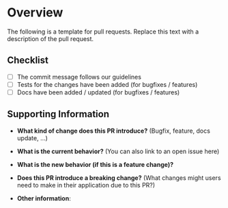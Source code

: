 # Overview

The following is a template for pull requests.  Replace this text with a description of the pull request.

## Checklist
- [ ] The commit message follows our guidelines
- [ ] Tests for the changes have been added (for bugfixes / features)
- [ ] Docs have been added / updated (for bugfixes / features)

## Supporting Information

* **What kind of change does this PR introduce?** (Bugfix, feature, docs update, ...)


* **What is the current behavior?** (You can also link to an open issue here)


* **What is the new behavior (if this is a feature change)?**


* **Does this PR introduce a breaking change?** (What changes might users need to make in their application due to this PR?)


* **Other information**:
